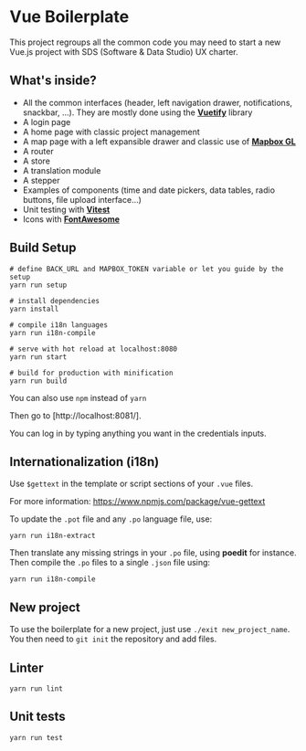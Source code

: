 Vue Boilerplate
===============

This project regroups all the common code you may need to start a new Vue.js project with SDS (Software & Data Studio) UX charter.

What's inside?
--------------

- All the common interfaces (header, left navigation drawer, notifications, snackbar, ...). They are mostly done using the [**Vuetify**](https://vuetifyjs.com/en/) library
- A login page
- A home page with classic project management
- A map page with a left expansible drawer and classic use of [**Mapbox GL**](https://docs.mapbox.com/mapbox-gl-js/api/)
- A router
- A store
- A translation module
- A stepper
- Examples of components (time and date pickers, data tables, radio buttons, file upload interface...)
- Unit testing with [**Vitest**](https://vitest.dev/)
- Icons with [**FontAwesome**](https://fontawesome.com/)

Build Setup
-----------

```shell
# define BACK_URL and MAPBOX_TOKEN variable or let you guide by the setup
yarn run setup

# install dependencies
yarn install

# compile i18n languages
yarn run i18n-compile

# serve with hot reload at localhost:8080
yarn run start

# build for production with minification
yarn run build
```

You can also use `npm` instead of `yarn`

Then go to [http://localhost:8081/].

You can log in by typing anything you want in the credentials inputs.

Internationalization (i18n)
---------------------------

Use `$gettext` in the template or script sections of your `.vue` files.

For more information: https://www.npmjs.com/package/vue-gettext

To update the `.pot` file and any `.po` language file, use:

```shell
yarn run i18n-extract
```

Then translate any missing strings in your `.po` file, using **poedit** for instance. Then compile the `.po` files to a single `.json` file using:

```shell
yarn run i18n-compile
```

New project
-----------

To use the boilerplate for a new project, just use `./exit new_project_name`. You then need to `git init` the repository and add files.

Linter
------

```shell
yarn run lint
```

Unit tests
----------

```shell
yarn run test
```



